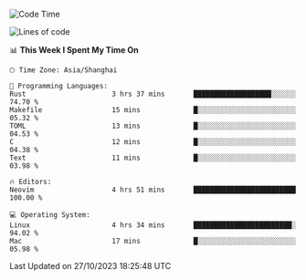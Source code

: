 <!--START_SECTION:waka-->
![Code Time](http://img.shields.io/badge/Code%20Time-1%2C642%20hrs%2024%20mins-blue)

![Lines of code](https://img.shields.io/badge/From%20Hello%20World%20I%27ve%20Written-288.7%20thousand%20lines%20of%20code-blue)

📊 **This Week I Spent My Time On** 

```text
🕑︎ Time Zone: Asia/Shanghai

💬 Programming Languages: 
Rust                     3 hrs 37 mins       ███████████████████░░░░░░   74.70 % 
Makefile                 15 mins             █░░░░░░░░░░░░░░░░░░░░░░░░   05.32 % 
TOML                     13 mins             █░░░░░░░░░░░░░░░░░░░░░░░░   04.53 % 
C                        12 mins             █░░░░░░░░░░░░░░░░░░░░░░░░   04.38 % 
Text                     11 mins             █░░░░░░░░░░░░░░░░░░░░░░░░   03.98 % 

🔥 Editors: 
Neovim                   4 hrs 51 mins       █████████████████████████   100.00 % 

💻 Operating System: 
Linux                    4 hrs 34 mins       ████████████████████████░   94.02 % 
Mac                      17 mins             █░░░░░░░░░░░░░░░░░░░░░░░░   05.98 % 
```


 Last Updated on 27/10/2023 18:25:48 UTC
<!--END_SECTION:waka-->
